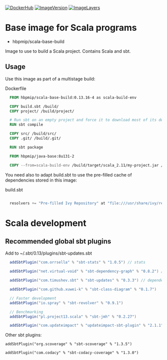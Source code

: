 [![DockerHub](https://img.shields.io/badge/docker-hbpmip%2Fscala--base--build-008bb8.svg)](https://hub.docker.com/r/hbpmip/scala-base-build/) [![ImageVersion](https://images.microbadger.com/badges/version/hbpmip/scala-base-build.svg)](https://hub.docker.com/r/hbpmip/scala-base-build/tags "hbpmip/scala-base-build image tags") [![ImageLayers](https://images.microbadger.com/badges/image/hbpmip/scala-base-build.svg)](https://microbadger.com/#/images/hbpmip/scala-base-build "hbpmip/scala-base-build on microbadger")

# Base image for Scala programs

* hbpmip/scala-base-build

Image to use to build a Scala project. Contains Scala and sbt.

## Usage

Use this image as part of a multistage build:

Dockerfile
```dockerfile
  FROM hbpmip/scala-base-build:0.13.16-4 as scala-build-env

  COPY build.sbt /build/
  COPY project/ /build/project/

  # Run sbt on an empty project and force it to download most of its dependencies to fill the cache
  RUN sbt compile

  COPY src/ /build/src/
  COPY .git/ /build/.git/

  RUN sbt package

  FROM hbpmip/java-base:8u131-2

  COPY --from=scala-build-env /build/target/scala_2.11/my-project.jar /usr/share/jars/

```

You need also to adapt build.sbt to use the pre-filled cache of dependencies stored in this image:

build.sbt
```scala

  resolvers += "Pre-filled Ivy Repository" at "file:///usr/share/ivy/ref/repository/"

```

# Scala development

## Recommended global sbt plugins

Add to ~/.sbt/0.13/plugins/sbt-updates.sbt

```scala
  addSbtPlugin("com.orrsella" % "sbt-stats" % "1.0.5") // stats

  addSbtPlugin("net.virtual-void" % "sbt-dependency-graph" % "0.8.2") // dependencyGraph

  addSbtPlugin("com.timushev.sbt" % "sbt-updates" % "0.3.3") // dependencyUpdates

  addSbtPlugin("com.github.xuwei-k" % "sbt-class-diagram" % "0.1.7")

  // Faster development
  addSbtPlugin("io.spray" % "sbt-revolver" % "0.9.1")

  // Benchmarking
  addSbtPlugin("pl.project13.scala" % "sbt-jmh" % "0.2.27")

  addSbtPlugin("com.updateimpact" % "updateimpact-sbt-plugin" % "2.1.1")

```

Other sbt plugins:

```
addSbtPlugin("org.scoverage" % "sbt-scoverage" % "1.3.5")

addSbtPlugin("com.codacy" % "sbt-codacy-coverage" % "1.3.0")
```
